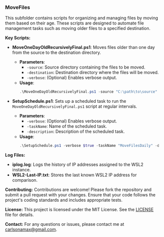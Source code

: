 ### MoveFiles

This subfolder contains scripts for organizing and managing files by moving them based on their age. These scripts are designed to automate file management tasks such as moving older files to a specified destination.

**Key Scripts:**

- **MoveOneDayOldRecursivelyFinal.ps1**: Moves files older than one day from the source to the destination directory.
  - **Parameters**:
    - `-source`: Source directory containing the files to be moved.
    - `-destination`: Destination directory where the files will be moved.
    - `-verbose`: (Optional) Enables verbose output.
  - **Usage**:
    ```powershell
    .\MoveOneDayOldRecursivelyFinal.ps1 -source "C:\path\to\source" -destination "C:\path\to\destination" -verbose $true
    ```

- **SetupSchedule.ps1**: Sets up a scheduled task to run the `MoveOneDayOldRecursivelyFinal.ps1` script at regular intervals.
  - **Parameters**:
    - `-verbose`: (Optional) Enables verbose output.
    - `-taskName`: Name of the scheduled task.
    - `-description`: Description of the scheduled task.
  - **Usage**:
    ```powershell
    .\SetupSchedule.ps1 -verbose $true -taskName "MoveFilesDaily" -description "Daily File Move"
    ```

**Log Files:**
- **iplog.log**: Logs the history of IP addresses assigned to the WSL2 instance.
- **WSL2-Last-IP.txt**: Stores the last known WSL2 IP address for comparison.

**Contributing:**
Contributions are welcome! Please fork the repository and submit a pull request with your changes. Ensure that your code follows the project's coding standards and includes appropriate tests.

**License:**
This project is licensed under the MIT License. See the [LICENSE](LICENSE) file for details.

**Contact:**
For any questions or issues, please contact me at carlsonamax@gmail.com.
